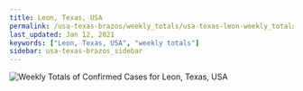 ```yaml
---
title: Leon, Texas, USA
permalink: /usa-texas-brazos/weekly_totals/usa-texas-leon-weekly_totals.html
last_updated: Jan 12, 2021
keywords: ["Leon, Texas, USA", "weekly totals"]
sidebar: usa-texas-brazos_sidebar
---
```


![Weekly Totals of Confirmed Cases for Leon, Texas, USA](/covid_tracker/images/graphs/usa-texas-leon-weekly_totals_graph.png)

